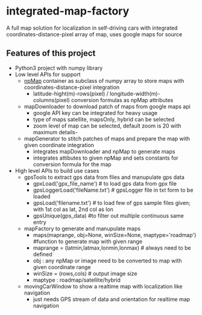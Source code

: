 # integrated-map-factory
A full map solution for localization in self-driving cars with integrated coordinates-distance-pixel array of map, uses google maps for source

## Features of this project
* Python3 project with numpy library
* Low level APIs for support
  * [npMap](npMap.py) container as subclass of numpy array to store maps with coordinates-distance-pixel integration
    * latitude-hight(m)-rows(pixel) / longitude-width(m)-columns(pixel) conversion formulas as npMap attributes
  * mapDownloader to download patch of maps from google maps api
    * google API key can be integrated for heavy usage
    * type of maps satellite, mapsOnly, hybrid can be selected
    * zoom level of map can be selected, default zoom is 20 with maximum details-
  * mapGenerator to stitch patches of maps and prepare the map with given coordinate integration
    * integrates mapDownloader and npMap to generate maps 
    * integrates attibutes to given npMap and sets constants for conversion formula for the map
* High level APIs to build use cases
  * gpsTools to extract gps data from files and manupulate gps data
    * gpxLoad('gpx_file_name')  # to load gps data from gpx file
    * gpsLoggerLoad('fileName.txt') # gpsLogger file in txt form to be loaded
    * gpsLoad('filename.txt') # to load few of gps sample files given; with 1st col as lat, 2nd col as lon
    * gpsUnique(gps_data) #to filter out multiple continuous same entry
  * mapFactory to generate and manupulate maps
    * maps(maprange, obj=None, winSize=None, maptype='roadmap') #function to generate map with given range
    * maprange = (latmin,latmax,lonmin,lonmax) # always need to be defined
    * obj : any npMap or image need to be converted to map with given coordinate range    
    * winSize = (rows,cols) # output image size
    * maptype : roadmap/satellite/hybrid
  * movingCarWindow to show a realtime map with localization like navigation
    * just needs GPS stream of data and orientation for realtime map navigation
  
